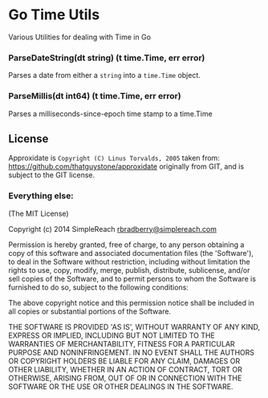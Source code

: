 Go Time Utils
==============

Various Utilities for dealing with Time in Go



### ParseDateString(dt string) (t time.Time, err error)

Parses a date from either a `string` into a `time.Time` object.

### ParseMillis(dt int64) (t time.Time, err error)
Parses a milliseconds-since-epoch time stamp to a time.Time


## License
Approxidate is `Copyright (C) Linus Torvalds, 2005` taken from: https://github.com/thatguystone/approxidate originally from GIT, and is subject to the GIT license.

### Everything else:

(The MIT License)

Copyright (c) 2014 SimpleReach <rbradberry@simplereach.com>

Permission is hereby granted, free of charge, to any person obtaining a copy of this software and associated documentation files (the 'Software'), to deal in the Software without restriction, including without limitation the rights to use, copy, modify, merge, publish, distribute, sublicense, and/or sell copies of the Software, and to permit persons to whom the Software is furnished to do so, subject to the following conditions:

The above copyright notice and this permission notice shall be included in all copies or substantial portions of the Software.

THE SOFTWARE IS PROVIDED 'AS IS', WITHOUT WARRANTY OF ANY KIND, EXPRESS OR IMPLIED, INCLUDING BUT NOT LIMITED TO THE WARRANTIES OF MERCHANTABILITY, FITNESS FOR A PARTICULAR PURPOSE AND NONINFRINGEMENT. IN NO EVENT SHALL THE AUTHORS OR COPYRIGHT HOLDERS BE LIABLE FOR ANY CLAIM, DAMAGES OR OTHER LIABILITY, WHETHER IN AN ACTION OF CONTRACT, TORT OR OTHERWISE, ARISING FROM, OUT OF OR IN CONNECTION WITH THE SOFTWARE OR THE USE OR OTHER DEALINGS IN THE SOFTWARE.
